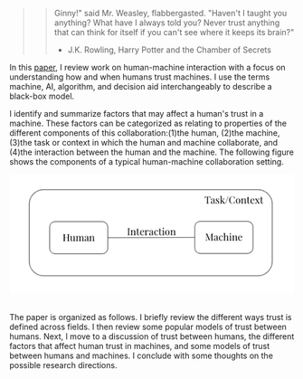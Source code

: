 > > Ginny!" said Mr. Weasley, flabbergasted. "Haven't I taught you anything? What have I always told you? Never trust anything that can think for itself if you can't see where it keeps its brain?" 
> > - J.K. Rowling, Harry Potter and the Chamber of Secrets

In this [paper](trust_paper.pdf), I review work on human-machine interaction with a focus on understanding how and when humans trust machines. I use the terms machine, AI, algorithm, and decision aid interchangeably to describe a black-box model. 
<br>

I identify and summarize factors that may affect a human's trust in a machine. These factors can be categorized as relating to properties of the different components of this collaboration:(1)the human, (2)the machine, (3)the task or context in which the human and machine collaborate, and (4)the interaction between the human and the machine. The following figure shows the components of a typical human-machine collaboration setting.
<br>
<p align="center">
  <img src="1.png" />
</p>
<br>
The paper is organized as follows. I briefly review the different ways trust is defined across fields. I then review some popular models of trust between humans. Next, I move to a discussion of trust between humans, the different factors that affect human trust in machines, and some models of trust between humans and machines. I conclude with some thoughts on the possible research directions.
